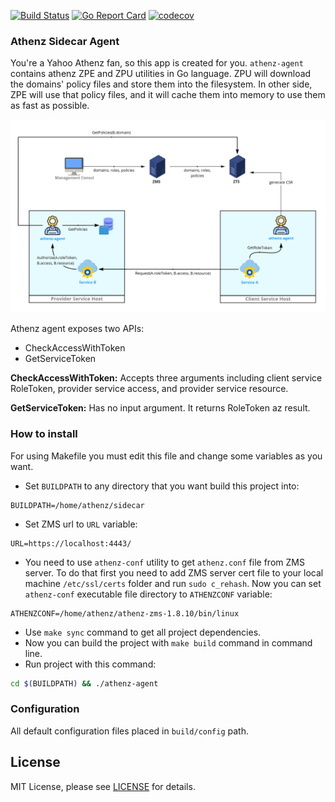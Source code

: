 [![Build Status](https://travis-ci.com/hamed-yousefi/athenz-agent.svg?branch=master)](https://travis-ci.com/hamed-yousefi/athenz-agent)
[![Go Report Card](https://goreportcard.com/badge/github.com/hamed-yousefi/athenz-agent)](https://goreportcard.com/report/github.com/hamed-yousefi/athenz-agent)
[![codecov](https://codecov.io/gh/hamed-yousefi/athenz-agent/branch/master/graph/badge.svg?token=WF7MZ3VFHG)](https://codecov.io/gh/hamed-yousefi/athenz-agent)
### Athenz Sidecar Agent
You're a Yahoo Athenz fan, so this app is created for you. `athenz-agent` contains athenz ZPE and ZPU utilities in Go language.
ZPU will download the domains' policy files and store
them into the filesystem. In other side, ZPE will use that policy files, and it will cache them into memory to use them as
fast as possible.

![flow](https://github.com/hamed-yousefi/athenz-agent/blob/master/docs/images/auth_flow.png)

Athenz agent exposes two APIs:
- CheckAccessWithToken
- GetServiceToken

**CheckAccessWithToken:** Accepts three arguments including client service RoleToken, provider service access,
and provider service resource.

**GetServiceToken:** Has no input argument. It returns RoleToken az result.


### How to install
For using Makefile you must edit this file and change some variables as you want.
* Set `BUILDPATH` to any directory that you want build this project into:
``` 
BUILDPATH=/home/athenz/sidecar 
```

* Set ZMS url to `URL` variable:
```
URL=https://localhost:4443/
``` 

* You need to use `athenz-conf` utility to get `athenz.conf` file from ZMS server. To do that first you need to add ZMS
  server cert file to your local machine `/etc/ssl/certs` folder and run `sudo c_rehash`. Now you can set `athenz-conf` executable file directory
  to `ATHENZCONF` variable:
```
ATHENZCONF=/home/athenz/athenz-zms-1.8.10/bin/linux
```
* Use `make sync` command to get all project dependencies.
* Now you can build the project with `make build` command in command line.
* Run project with this command:
```bash
cd $(BUILDPATH) && ./athenz-agent
```

### Configuration
All default configuration files placed in `build/config` path.

## License
MIT License, please see [LICENSE](https://github.com/hamed-yousefi/athenz-agent/blob/master/LICENSE) for details.